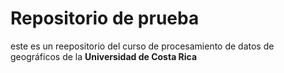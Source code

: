 # Repositorio de prueba

este es un reepositorio del curso de procesamiento de datos de geográficos de la **Universidad de Costa Rica**
